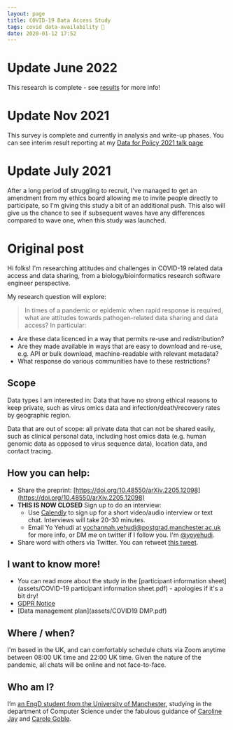 ```yaml
---
layout: page
title: COVID-19 Data Access Study
tags: covid data-availability 🦠
date: 2020-01-12 17:52
---
```


# Update June 2022

This research is complete - see [results](results) for more info!

# Update Nov 2021

This survey is complete and currently in analysis and write-up phases. You can see interim result reporting at my [Data for Policy 2021 talk page](https://covid19-data-sharing-study.github.io/results/data-for-policy-2021)

# Update July 2021

After a long period of struggling to recruit, I've managed to get an amendment from my ethics board allowing me to invite people directly to participate, so I'm giving this study a bit of an additional push. This also will give us the chance to see if subsequent waves have any differences compared to wave one, when this study was launched.

#  Original post

Hi folks! I'm researching attitudes and challenges in COVID-19 related data access and data sharing, from a biology/bioinformatics research software engineer perspective.

My research question will explore:

> In times of a pandemic or epidemic when rapid response is required, what are attitudes towards pathogen-related data sharing and data access? In particular:

  - Are these data licenced in a way that permits re-use and redistribution?
  - Are they made available in ways that are easy to download and re-use, e.g. API or bulk download, machine-readable with relevant metadata?
  - What response do various communities have to these restrictions?

## Scope

Data types I am interested in: Data that have no strong ethical reasons to keep private, such as virus omics data and infection/death/recovery rates by geographic region.

Data that are out of scope: all private data that can not be shared easily, such as clinical personal data, including host omics data (e.g. human genomic data as opposed to virus sequence data), location data, and contact tracing.

## How you can help:

- Share the preprint: [https://doi.org/10.48550/arXiv.2205.12098](https://doi.org/10.48550/arXiv.2205.12098)
- **THIS IS NOW CLOSED** Sign up to do an interview:
  -  Use [Calendly](https://calendly.com/yo-yehudi-manchester/covid-19-data-sharing-study?month=2020-07) to sign up for a short video/audio interview or text chat. Interviews will take 20-30 minutes.
  - Email Yo Yehudi at yochannah.yehudi@postgrad.manchester.ac.uk for more info, or DM me on twitter if I follow you. I'm [@yoyehudi](https://twitter.com/yoyehudi).
- Share word with others via Twitter. You can retweet [this tweet](https://twitter.com/yoyehudi/status/1282624763224100866).

<!-- Calendly inline widget begin
<div class="calendly-inline-widget" data-url="https://calendly.com/yo-yehudi-manchester/covid-19-data-sharing-study" style="min-width:320px;height:830px;"></div>
<script type="text/javascript" src="https://assets.calendly.com/assets/external/widget.js" async></script>
<!-- Calendly inline widget end -->

## I want to know more!

- You can read more about the study in the [participant information sheet](assets/COVID-19 participant information sheet.pdf) - apologies if it's a bit dry!
- [GDPR Notice](http://documents.manchester.ac.uk/display.aspx?DocID=37095)
- [Data management plan](assets/COVID19 DMP.pdf)

## Where / when?

I'm based in the UK, and can comfortably schedule chats via Zoom anytime between 08:00 UK time and 22:00 UK time. Given the nature of the pandemic, all chats will be online and not face-to-face.

## Who am I?
I’m [an EngD student from the University of Manchester](https://www.research.manchester.ac.uk/portal/yochannah.yehudi-postgrad.html), studying in the department of Computer Science under the fabulous guidance of [Caroline Jay](https://www.research.manchester.ac.uk/portal/Caroline.Jay.html) and [Carole Goble](https://www.research.manchester.ac.uk/portal/Carole.Goble.html).
